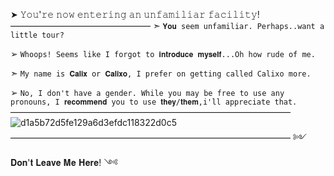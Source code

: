 ➤ 𝚈𝚘𝚞'𝚛𝚎 𝚗𝚘𝚠 𝚎𝚗𝚝𝚎𝚛𝚒𝚗𝚐 𝚊𝚗 𝚞𝚗𝚏𝚊𝚖𝚒𝚕𝚒𝚊𝚛 𝚏𝚊𝚌𝚒𝚕𝚒𝚝𝚢!
————————————————
➣ ` 𝐘𝐨𝐮 𝚜𝚎𝚎𝚖 𝚞𝚗𝚏𝚊𝚖𝚒𝚕𝚒𝚊𝚛. 𝙿𝚎𝚛𝚑𝚊𝚙𝚜..𝚠𝚊𝚗𝚝 𝚊 𝚕𝚒𝚝𝚝𝚕𝚎 𝚝𝚘𝚞𝚛? `

➢ ` 𝚆𝚑𝚘𝚘𝚙𝚜! 𝚂𝚎𝚎𝚖𝚜 𝚕𝚒𝚔𝚎 𝙸 𝚏𝚘𝚛𝚐𝚘𝚝 𝚝𝚘 𝐢𝐧𝐭𝐫𝐨𝐝𝐮𝐜𝐞 𝐦𝐲𝐬𝐞𝐥𝐟...𝙾𝚑 𝚑𝚘𝚠 𝚛𝚞𝚍𝚎 𝚘𝚏 𝚖𝚎. `

➣ ` 𝙼𝚢 𝚗𝚊𝚖𝚎 𝚒𝚜 𝐂𝐚𝐥𝐢𝐱 𝚘𝚛 𝐂𝐚𝐥𝐢𝐱𝐨, 𝙸 𝚙𝚛𝚎𝚏𝚎𝚛 𝚘𝚗 𝚐𝚎𝚝𝚝𝚒𝚗𝚐 𝚌𝚊𝚕𝚕𝚎𝚍 𝙲𝚊𝚕𝚒𝚡𝚘 𝚖𝚘𝚛𝚎. `

➢ ` 𝙽𝚘, 𝙸 𝚍𝚘𝚗'𝚝 𝚑𝚊𝚟𝚎 𝚊 𝚐𝚎𝚗𝚍𝚎𝚛. 𝚆𝚑𝚒𝚕𝚎 𝚢𝚘𝚞 𝚖𝚊𝚢 𝚋𝚎 𝚏𝚛𝚎𝚎 𝚝𝚘 𝚞𝚜𝚎 𝚊𝚗𝚢 𝚙𝚛𝚘𝚗𝚘𝚞𝚗𝚜, 𝙸 𝐫𝐞𝐜𝐨𝐦𝐦𝐞𝐧𝐝 𝚢𝚘𝚞 𝚝𝚘 𝚞𝚜𝚎 𝐭𝐡𝐞𝐲/𝐭𝐡𝐞𝐦,𝚒'𝚕𝚕 𝚊𝚙𝚙𝚛𝚎𝚌𝚒𝚊𝚝𝚎 𝚝𝚑𝚊𝚝. `
————————————————————————————————
![d1a5b72d5fe129a6d3efdc118322d0c5](https://github.com/user-attachments/assets/d7698b13-477b-4953-aa9d-f78e87043f46)
————————————————————————————————
༻ 𝐃𝐨𝐧'𝐭 𝐋𝐞𝐚𝐯𝐞 𝐌𝐞 𝐇𝐞𝐫𝐞! ༺
